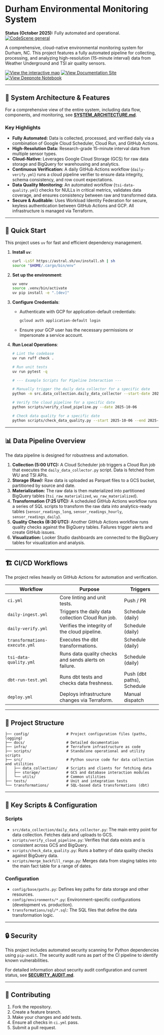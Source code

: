 # Durham Environmental Monitoring System

**Status (October 2025):** Fully automated and operational. [![CodeScene general](https://codescene.io/images/analyzed-by-codescene-badge.svg)](https://codescene.io/projects/70050)

A comprehensive, cloud-native environmental monitoring system for Durham, NC. This project features a fully automated pipeline for collecting, processing, and analyzing high-resolution (15-minute interval) data from Weather Underground and TSI air quality sensors.

[![View the interactive map](https://img.shields.io/badge/View-Interactive%20Map-blue)](https://clausa.app.carto.com/map/abad0569-7066-48a1-b068-6da27fff21cb)
[![View Documentation Site](https://img.shields.io/badge/View-Documentation%20Site-green)](https://alains7.github.io/durham-environmental-monitoring/)
[![View Deepnote Notebook](https://img.shields.io/badge/View-Deepnote%20Notebook-purple)](https://deepnote.com/app/durham-weather/Durham-Environmental-Monitoring-01675d6c-334a-428e-9914-3106705b40c8?utm_content=01675d6c-334a-428e-9914-3106705b40c8&__run=true)

---

## 🌟 System Architecture & Features

For a comprehensive view of the entire system, including data flow, components, and monitoring, see **[SYSTEM_ARCHITECTURE.md](docs/SYSTEM_ARCHITECTURE.md)**.

### Key Highlights

*   **Fully Automated:** Data is collected, processed, and verified daily via a combination of Google Cloud Scheduler, Cloud Run, and GitHub Actions.
*   **High-Resolution Data:** Research-grade 15-minute interval data from multiple sensor types.
*   **Cloud-Native:** Leverages Google Cloud Storage (GCS) for raw data storage and BigQuery for warehousing and analytics.
*   **Continuous Verification:** A daily GitHub Actions workflow (`daily-verify.yml`) runs a cloud pipeline verifier to ensure data integrity, schema consistency, and row count expectations.
*   **Data Quality Monitoring:** An automated workflow (`tsi-data-quality.yml`) checks for NULLs in critical metrics, validates data coverage, and ensures consistency between raw and transformed data.
*   **Secure & Auditable:** Uses Workload Identity Federation for secure, keyless authentication between GitHub Actions and GCP. All infrastructure is managed via Terraform.

---

## 🚀 Quick Start

This project uses `uv` for fast and efficient dependency management.

1.  **Install `uv`**:
    ```sh
    curl -LsSf https://astral.sh/uv/install.sh | sh
    source "$HOME/.cargo/bin/env"
    ```

2.  **Set up the environment**:
    ```sh
    uv venv
    source .venv/bin/activate
    uv pip install -e ".[dev]"
    ```

3.  **Configure Credentials**:
    *   Authenticate with GCP for application-default credentials:
        ```sh
        gcloud auth application-default login
        ```
    *   Ensure your GCP user has the necessary permissions or impersonate a service account.

4.  **Run Local Operations**:
    ```sh
    # Lint the codebase
    uv run ruff check .

    # Run unit tests
    uv run pytest -q

    # --- Example Scripts for Pipeline Interaction ---

    # Manually trigger the daily data collector for a specific date
    python -m src.data_collection.daily_data_collector --start-date 2025-10-06 --end-date 2025-10-06

    # Verify the cloud pipeline for a specific date
    python scripts/verify_cloud_pipeline.py --date 2025-10-06

    # Check data quality for a specific date
    python scripts/check_data_quality.py --start 2025-10-06 --end 2025-10-06
    ```

---

## 📊 Data Pipeline Overview

The data pipeline is designed for robustness and automation.

1.  **Collection (5:00 UTC):** A Cloud Scheduler job triggers a Cloud Run job that executes the `daily_data_collector.py` script. Data is fetched from WU and TSI APIs.
2.  **Storage (Raw):** Raw data is uploaded as Parquet files to a GCS bucket, partitioned by source and date.
3.  **Materialization:** The raw data is then materialized into partitioned BigQuery tables (`tsi_raw_materialized`, `wu_raw_materialized`).
4.  **Transformation (7:25 UTC):** A scheduled GitHub Actions workflow runs a series of SQL scripts to transform the raw data into analytics-ready tables (`sensor_readings_long`, `sensor_readings_hourly`, `sensor_readings_daily`).
5.  **Quality Checks (8:30 UTC):** Another GitHub Actions workflow runs quality checks against the BigQuery tables. Failures trigger alerts and create GitHub issues.
6.  **Visualization:** Looker Studio dashboards are connected to the BigQuery tables for visualization and analysis.

---

## 🏗️ CI/CD Workflows

The project relies heavily on GitHub Actions for automation and verification.

| Workflow                    | Purpose                                                 | Triggers                |
| --------------------------- | ------------------------------------------------------- | ----------------------- |
| `ci.yml`                    | Core linting and unit tests.                            | Push / PR               |
| `daily-ingest.yml`          | Triggers the daily data collection Cloud Run job.       | Schedule (daily)        |
| `daily-verify.yml`          | Verifies the integrity of the cloud pipeline.           | Schedule (daily)        |
| `transformations-execute.yml` | Executes the dbt transformations.                       | Schedule (daily)        |
| `tsi-data-quality.yml`      | Runs data quality checks and sends alerts on failure.   | Schedule (daily)        |
| `dbt-run-test.yml`          | Runs dbt tests and checks data freshness.               | Push (dbt paths), Schedule |
| `deploy.yml`                | Deploys infrastructure changes via Terraform.           | Manual dispatch         |

---

## 📁 Project Structure

```text
├── config/                 # Project configuration files (paths, logging)
├── docs/                   # Detailed documentation
├── infra/                  # Terraform infrastructure as code
├── scripts/                # Standalone operational and utility scripts
├── src/                    # Python source code for data collection and utilities
│   ├── data_collection/    # Scripts and clients for fetching data
│   ├── storage/            # GCS and database interaction modules
│   └── utils/              # Common utilities
├── tests/                  # Unit and integration tests
└── transformations/        # SQL-based data transformations (dbt)
```

---

## 🔧 Key Scripts & Configuration

### Scripts

*   `src/data_collection/daily_data_collector.py`: The main entry point for data collection. Fetches data and uploads to GCS.
*   `scripts/verify_cloud_pipeline.py`: Verifies that data exists and is consistent across GCS and BigQuery.
*   `scripts/check_data_quality.py`: Runs a battery of data quality checks against BigQuery data.
*   `scripts/merge_backfill_range.py`: Merges data from staging tables into the main fact table for a range of dates.

### Configuration

*   `config/base/paths.py`: Defines key paths for data storage and other resources.
*   `config/environments/*.py`: Environment-specific configurations (development vs. production).
*   `transformations/sql/*.sql`: The SQL files that define the data transformation logic.

---

## 🔒 Security

This project includes automated security scanning for Python dependencies using `pip-audit`. The security audit runs as part of the CI pipeline to identify known vulnerabilities.

For detailed information about security audit configuration and current status, see **[SECURITY_AUDIT.md](docs/SECURITY_AUDIT.md)**.

---

## 🤝 Contributing

1.  Fork the repository.
2.  Create a feature branch.
3.  Make your changes and add tests.
4.  Ensure all checks in `ci.yml` pass.
5.  Submit a pull request.
